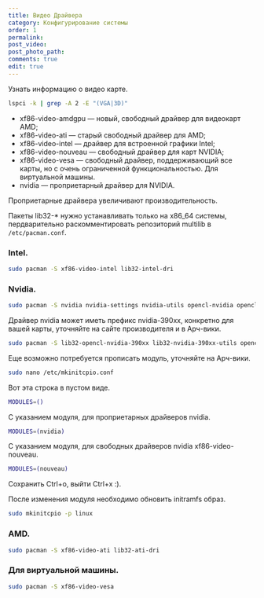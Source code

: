 ```yaml
---
title: Видео Драйвера
category: Конфигурирование системы
order: 1
permalink:
post_video: 
post_photo_path: 
comments: true
edit: true
---
```


Узнать информацию о видео карте.
```bash
lspci -k | grep -A 2 -E "(VGA|3D)"
```

- xf86-video-amdgpu — новый, свободный драйвер для видеокарт AMD;
- xf86-video-ati — старый свободный драйвер для AMD;
- xf86-video-intel — драйвер для встроенной графики Intel;
- xf86-video-nouveau — свободный драйвер для карт NVIDIA;
- xf86-video-vesa — свободный драйвер, поддерживающий все карты, но с очень ограниченной функциональностью. Для виртуальной машины.
- nvidia — проприетарный драйвер для NVIDIA.

Проприетарные драйвера увеличивают производительность.

Пакеты lib32-* нужно устанавливать только на x86_64 системы, пердварительно раскомментировать репозиторий multilib в `/etc/pacman.conf`.

### Intel.
```bash
sudo pacman -S xf86-video-intel lib32-intel-dri
```

### Nvidia.
```bash
sudo pacman -S nvidia nvidia-settings nvidia-utils opencl-nvidia opencl-headers lib32-nvidia-utils lib32-opencl-nvidia
```

Драйвер nvidia может иметь префикс nvidia-390xx, конкретно для вашей карты, уточняйте на сайте производителя и в Арч-вики.
```bash
sudo pacman -S lib32-opencl-nvidia-390xx lib32-nvidia-390xx-utils opencl-nvidia-390xx nvidia-390xx-utils nvidia-390xx-settings nvidia-390xx
```

Еще возможно потребуется прописать модуль, уточняйте на Арч-вики.
```bash
sudo nano /etc/mkinitcpio.conf
```

Вот эта строка в пустом виде.
```bash
MODULES=()
```

С указанием модуля, для проприетарных драйверов nvidia.
```bash
MODULES=(nvidia)
```

С указанием модуля, для свободных драйверов nvidia xf86-video-nouveau.
```bash
MODULES=(nouveau)
```

Сохранить Ctrl+o, выйти Ctrl+x :).

После изменения модуля необходимо обновить initramfs образ.
```bash
sudo mkinitcpio -p linux
```

### AMD.
```bash
sudo pacman -S xf86-video-ati lib32-ati-dri
```

### Для виртуальной машины.
```bash
sudo pacman -S xf86-video-vesa
```